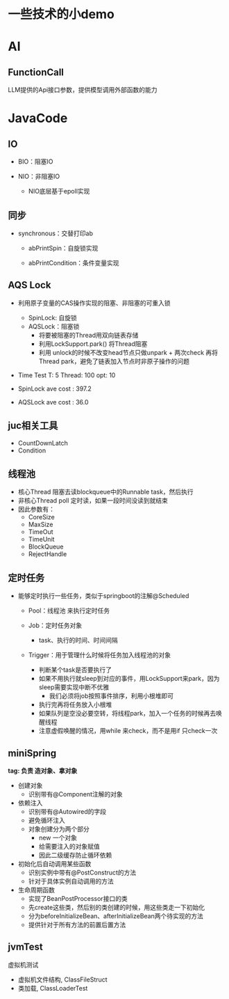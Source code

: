 # 一些技术的小demo

# AI

## FunctionCall

LLM提供的Api接口参数，提供模型调用外部函数的能力



# JavaCode

## IO



- BIO：阻塞IO

- NIO：非阻塞IO
  - NIO底层基于epoll实现	

## 同步

- synchronous：交替打印ab

  - abPrintSpin：自旋锁实现

  - abPrintCondition：条件变量实现



## AQS Lock

- 利用原子变量的CAS操作实现的阻塞、非阻塞的可重入锁
  - SpinLock: 自旋锁
  - AQSLock：阻塞锁
    - 将要被阻塞的Thread用双向链表存储
    - 利用LockSupport.park() 将Thread阻塞
    - 利用 unlock的时候不改变head节点只做unpark + 两次check 再将Thread park，避免了链表加入节点时非原子操作的问题

- Time Test
  T: 5
  Thread: 100
  opt: 10

- SpinLock
  ave cost : 397.2
- AQSLock
  ave cost : 36.0

##  juc相关工具

- CountDownLatch
- Condition

## 线程池

- 核心Thread 阻塞去读blockqueue中的Runnable task，然后执行
- 非核心Thread poll 定时读，如果一段时间没读到就结束
- 因此参数有：
  - CoreSize
  - MaxSize
  - TimeOut
  - TimeUnit
  - BlockQueue
  - RejectHandle



## 定时任务

- 能够定时执行一些任务，类似于springboot的注解@Scheduled

  - Pool：线程池 来执行定时任务
  - Job：定时任务对象 
    - task、执行的时间、时间间隔

  - Trigger：用于管理什么时候将任务加入线程池的对象
    - 判断某个task是否要执行了
    - 如果不用执行就sleep到对应的事件，用LockSupport来park，因为sleep需要实现中断不优雅
      - 我们必须将job按照事件排序，利用小根堆即可
    - 执行完再将任务放入小根堆
    - 如果队列是空没必要空转，将线程park，加入一个任务的时候再去唤醒线程
    - 注意虚假唤醒的情况，用while 来check，而不是用if 只check一次



## miniSpring

**tag:  负责 造对象、拿对象**

- 创建对象
	- 识别带有@Component注解的对象
- 依赖注入
	- 识别带有@Autowired的字段
	- 避免循环注入
	- 对象创建分为两个部分
		- new 一个对象
		- 给需要注入的对象赋值
		- 因此二级缓存防止循环依赖
- 初始化后自动调用某些函数
	- 识别实例中带有@PostConstruct的方法
	- 针对于具体实例自动调用的方法
- 生命周期函数
	- 实现了BeanPostProcessor接口的类
	- 先create这些类，然后别的类创建的时候，用这些类走一下初始化
	- 分为beforeInitializeBean、afterInitializeBean两个待实现的方法
	- 提供针对于所有方法的前置后置方法

## jvmTest

虚拟机测试

- 虚拟机文件结构, ClassFileStruct
- 类加载, ClassLoaderTest
